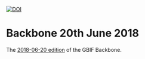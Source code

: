[![DOI](https://zenodo.org/badge/DOI/10.15468/097w-5j94.svg)](https://doi.org/10.15468/097w-5j94)

# Backbone 20th June 2018

The [2018-06-20 edition](https://hosted-datasets.gbif.org/datasets/backbone/2018-06-20/) of the GBIF Backbone.